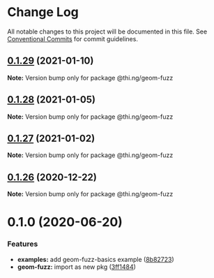 # Change Log

All notable changes to this project will be documented in this file.
See [Conventional Commits](https://conventionalcommits.org) for commit guidelines.

## [0.1.29](https://github.com/thi-ng/umbrella/compare/@thi.ng/geom-fuzz@0.1.28...@thi.ng/geom-fuzz@0.1.29) (2021-01-10)

**Note:** Version bump only for package @thi.ng/geom-fuzz





## [0.1.28](https://github.com/thi-ng/umbrella/compare/@thi.ng/geom-fuzz@0.1.27...@thi.ng/geom-fuzz@0.1.28) (2021-01-05)

**Note:** Version bump only for package @thi.ng/geom-fuzz





## [0.1.27](https://github.com/thi-ng/umbrella/compare/@thi.ng/geom-fuzz@0.1.26...@thi.ng/geom-fuzz@0.1.27) (2021-01-02)

**Note:** Version bump only for package @thi.ng/geom-fuzz





## [0.1.26](https://github.com/thi-ng/umbrella/compare/@thi.ng/geom-fuzz@0.1.25...@thi.ng/geom-fuzz@0.1.26) (2020-12-22)

**Note:** Version bump only for package @thi.ng/geom-fuzz





# 0.1.0 (2020-06-20)


### Features

* **examples:** add geom-fuzz-basics example ([8b82723](https://github.com/thi-ng/umbrella/commit/8b82723c3708c78d5a67376036b661baec8e4ce0))
* **geom-fuzz:** import as new pkg ([3ff1484](https://github.com/thi-ng/umbrella/commit/3ff14848f277bd9dc7b2a009aa0a98d6e1d3df6c))
